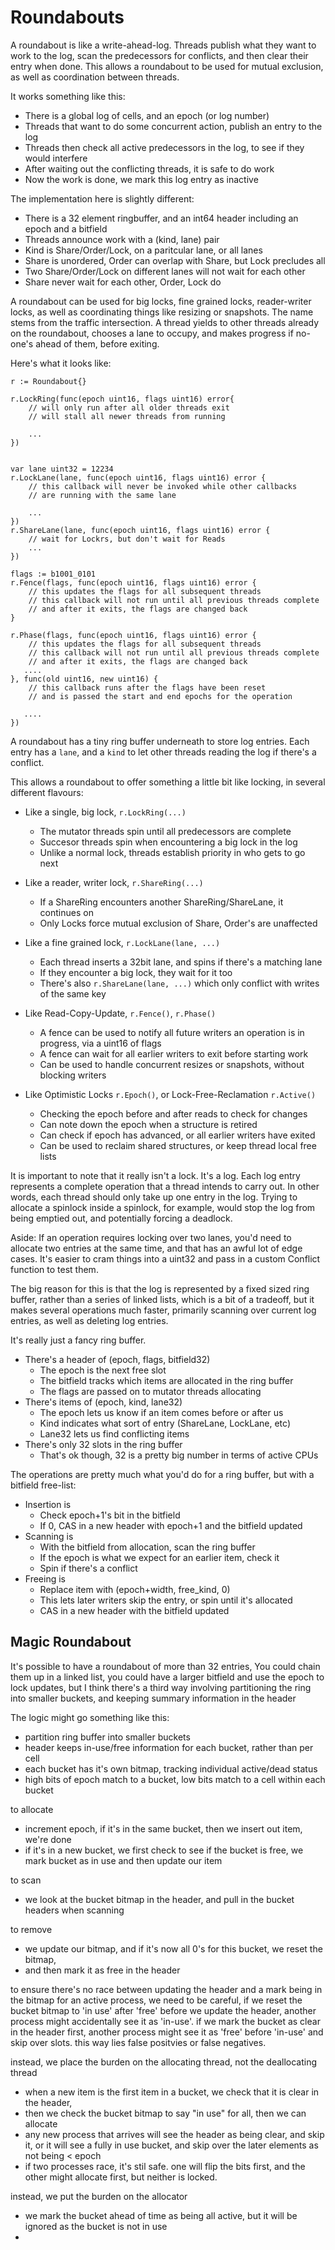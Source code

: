 # Roundabouts

A roundabout is like a write-ahead-log. Threads publish what they want to work to the log, scan the predecessors for conflicts, and then clear their entry when done. This allows a roundabout to be used for mutual exclusion, as well as coordination between threads.

It works something like this:

- There is a global log of cells, and an epoch (or log number)
- Threads that want to do some concurrent action, publish an entry to the log
- Threads then check all active predecessors in the log, to see if they would interfere
- After waiting out the conflicting threads, it is safe to do work
- Now the work is done, we mark this log entry as inactive

The implementation here is slightly different:

- There is a 32 element ringbuffer, and an int64 header including an epoch and a bitfield
- Threads announce work with a (kind, lane) pair
- Kind is Share/Order/Lock, on a paritcular lane, or all lanes
- Share is unordered, Order can overlap with Share, but Lock precludes all
- Two Share/Order/Lock on different lanes will not wait for each other
- Share never wait for each other, Order, Lock do

A roundabout can be used for big locks, fine grained locks, reader-writer locks, as well as coordinating things like resizing or snapshots.  The name stems from the traffic intersection. A thread yields to other threads already on the roundabout, chooses a lane to occupy, and makes progress if no-one's ahead of them, before exiting. 

Here's what it looks like:

```
r := Roundabout{}

r.LockRing(func(epoch uint16, flags uint16) error{
    // will only run after all older threads exit
    // will stall all newer threads from running

    ...
})


var lane uint32 = 12234
r.LockLane(lane, func(epoch uint16, flags uint16) error {
    // this callback will never be invoked while other callbacks
    // are running with the same lane

    ...
})
r.ShareLane(lane, func(epoch uint16, flags uint16) error {
    // wait for Lockrs, but don't wait for Reads
    ...
})

flags := b1001_0101
r.Fence(flags, func(epoch uint16, flags uint16) error {
    // this updates the flags for all subsequent threads
    // this callback will not run until all previous threads complete
    // and after it exits, the flags are changed back
}

r.Phase(flags, func(epoch uint16, flags uint16) error {
    // this updates the flags for all subsequent threads
    // this callback will not run until all previous threads complete
    // and after it exits, the flags are changed back
   ....
}, func(old uint16, new uint16) {
    // this callback runs after the flags have been reset
    // and is passed the start and end epochs for the operation

   ....
})

```

A roundabout has a tiny ring buffer underneath to store log entries. Each entry has
a `lane`, and a `kind` to let other threads reading the log if there's a conflict.

This allows a roundabout to offer something a little bit like locking, in several different flavours:

- Like a single, big lock, `r.LockRing(...)`
	- The mutator threads spin until all predecessors are complete
	- Succesor threads spin when encountering a big lock in the log
    - Unlike a normal lock, threads establish priority in who gets to go next

- Like a reader, writer lock, `r.ShareRing(...)`
    - If a ShareRing encounters another ShareRing/ShareLane, it continues on
	- Only Locks force mutual exclusion of Share, Order's are unaffected

- Like a fine grained lock, `r.LockLane(lane, ...)`
	- Each thread inserts a 32bit lane, and spins if there's a matching lane
    - If they encounter a big lock, they wait for it too
    - There's also `r.ShareLane(lane, ...)` which only conflict with writes of the same key

- Like Read-Copy-Update, `r.Fence()`, `r.Phase()`
    - A fence can be used to notify all future writers an operation is in progress, via a uint16 of flags
    - A fence can wait for all earlier writers to exit before starting work
    - Can be used to handle concurrent resizes or snapshots, without blocking writers

- Like Optimistic Locks `r.Epoch()`, or Lock-Free-Reclamation `r.Active()`
    - Checking the epoch before and after reads to check for changes
    - Can note down the epoch when a structure is retired
    - Can check if epoch has advanced, or all earlier writers have exited
    - Can be used to reclaim shared structures, or keep thread local free lists

It is important to note that it really isn't a lock. It's a log.  Each log entry represents a complete operation that a thread intends to carry out. In other words, each thread should only take up one entry in the log. Trying to allocate a spinlock inside a spinlock, for example, would stop the log from being emptied out, and potentially forcing
a deadlock.

Aside: If an operation requires locking over two lanes, you'd need to allocate two entries
at the same time, and that has an awful lot of edge cases. It's easier to cram things into a uint32 and pass in a custom Conflict function to test them.

The big reason for this is that the log is represented by a fixed sized ring buffer, rather than a series of linked lists, which is a bit of a tradeoff, but it makes several operations much faster, primarily scanning over current log entries, as well as deleting log entries.

It's really just a fancy ring buffer.

- There's a header of (epoch, flags, bitfield32)
	- The epoch is the next free slot
	- The bitfield tracks which items are allocated in the ring buffer
	- The flags are passed on to mutator threads allocating
- There's items of (epoch, kind, lane32)
	- The epoch lets us know if an item comes before or after us
	- Kind indicates what sort of entry (ShareLane, LockLane, etc)
	- Lane32 lets us find conflicting items
- There's only 32 slots in the ring buffer
    - That's ok though, 32 is a pretty big number in terms of active CPUs


The operations are pretty much what you'd do for a ring buffer, but
with a bitfield free-list:

- Insertion is
	- Check epoch+1's bit in the bitfield
	- If 0, CAS in a new header with epoch+1 and the bitfield updated
- Scanning is
	- With the bitfield from allocation, scan the ring buffer
	- If the epoch is what we expect for an earlier item, check it
	- Spin if there's a conflict
- Freeing is
	- Replace item with (epoch+width, free_kind, 0)
	- This lets later writers skip the entry, or spin until it's allocated
	- CAS in a new header with the bitfield updated

## Magic Roundabout 

It's possible to have a roundabout of more than 32 entries, You could chain
them up in a linked list, you could have a larger bitfield and use the epoch
to lock updates, but I think there's a third way involving partitioning the
ring into smaller buckets, and keeping summary information in the header

The logic might go something like this:

- partition ring buffer into smaller buckets
- header keeps in-use/free information for each bucket, rather than per cell
- each bucket has it's own bitmap, tracking individual active/dead status 
- high bits of epoch match to a bucket, low bits match to a cell within each bucket

to allocate
- increment epoch, if it's in the same bucket, then we insert out item, we're done
- if it's in a new bucket, we first check to see if the bucket is free, we mark bucket as in use
and then update our item

to scan
- we look at the bucket bitmap in the header, and pull in the bucket headers when scanning

to remove
- we update our bitmap, and if it's now all 0's for this bucket, we reset the bitmap, 
- and then mark it as free in the header

to ensure there's no race between updating the header and a mark being in the bitmap for an active process,
we need to be careful, if we reset the bucket bitmap to 'in use' after 'free' before we update the header, another process might accidentally see it as 'in-use'. if we mark the bucket as clear in the header first, another process might see it as 'free' before 'in-use' and skip over slots. this way lies false positvies or false negatives.

instead, we place the burden on the allocating thread, not the deallocating thread
- when a new item is the first item in a bucket, we check that it is clear in the header, 
- then we check the bucket bitmap to say "in use" for all, then we can allocate
- any new process that arrives will see the header as being clear, and skip it, or it will see a fully in use bucket, and skip over the later elements as not being < epoch
- if two processes race, it's stil safe. one will flip the bits first, and the other might allocate first, but neither is locked.


instead, we put the burden on the allocator
- we mark the bucket ahead of time as being all active, but it will be ignored as the bucket is not in use
- 



